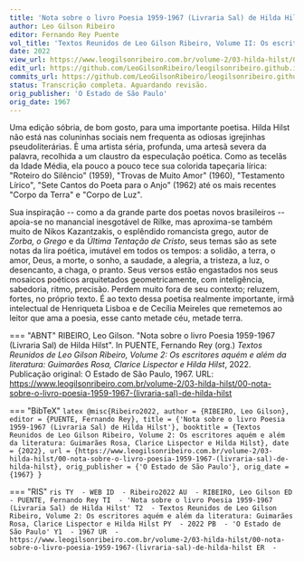 ```yaml
---
title: 'Nota sobre o livro Poesia 1959-1967 (Livraria Sal) de Hilda Hilst'
author: Leo Gilson Ribeiro
editor: Fernando Rey Puente
vol_title: 'Textos Reunidos de Leo Gilson Ribeiro, Volume II: Os escritores aquém e além da literatura: Guimarães Rosa, Clarice Lispector e Hilda Hilst'
date: 2022
view_url: https://www.leogilsonribeiro.com.br/volume-2/03-hilda-hilst/00-nota-sobre-o-livro-poesia-1959-1967-(livraria-sal)-de-hilda-hilst
edit_url: https://github.com/LeoGilsonRibeiro/leogilsonribeiro.github.io/edit/main/docs/markdown/volume-2/03-hilda-hilst/00-nota-sobre-o-livro-poesia-1959-1967-(livraria-sal)-de-hilda-hilst.md
commits_url: https://github.com/LeoGilsonRibeiro/leogilsonribeiro.github.io/commits/main/docs/markdown/volume-2/03-hilda-hilst/00-nota-sobre-o-livro-poesia-1959-1967-(livraria-sal)-de-hilda-hilst.md
status: Transcrição completa. Aguardando revisão.
orig_publisher: 'O Estado de São Paulo'
orig_date: 1967
---
```


Uma edição sóbria, de bom gosto, para uma importante poetisa. Hilda Hilst não está nas coluninhas sociais nem frequenta as odiosas igrejinhas pseudoliterárias. È uma artista séria, profunda, uma artesã severa da palavra, recolhida a um claustro da especulação poética. Como as tecelãs da Idade Média, ela pouco a pouco tece sua colorida tapeçaria lírica: "Roteiro do Silêncio" (1959), "Trovas de Muito Amor" (1960), "Testamento Lírico", "Sete Cantos do Poeta para o Anjo" (1962) até os mais recentes "Corpo da Terra" e "Corpo de Luz".

Sua inspiração -- como a da grande parte dos poetas novos brasileiros -- apoia-se no manancial inesgotável de Rilke, mas aproxima-se também muito de Nikos Kazantzakis, o esplêndido romancista grego, autor de *Zorba, o Grego* e da *Última Tentação de Cristo*, seus temas são as sete notas da lira poética, imutável em todos os tempos: a solidão, a terra, o amor, Deus, a morte, o sonho, a saudade, a alegria, a tristeza, a luz, o desencanto, a chaga, o pranto. Seus versos estão engastados nos seus mosaicos poéticos arquitetados geometricamente, com inteligência, sabedoria, ritmo, precisão. Perdem muito fora de seu contexto; reluzem, fortes, no próprio texto. É ao texto dessa poetisa realmente importante, irmã intelectual de Henriqueta Lisboa e de Cecília Meireles que remetemos ao leitor que ama a poesia, esse canto metade céu, metade terra.


=== "ABNT"
    RIBEIRO, Leo Gilson. "Nota sobre o livro Poesia 1959-1967 (Livraria Sal) de Hilda Hilst". In PUENTE, Fernando Rey (org.) <em>Textos Reunidos de Leo Gilson Ribeiro, Volume 2: Os escritores aquém e além da literatura: Guimarães Rosa, Clarice Lispector e Hilda Hilst</em>, 2022. Publicação original: O Estado de São Paulo, 1967. URL: <a href="stable_url">https://www.leogilsonribeiro.com.br/volume-2/03-hilda-hilst/00-nota-sobre-o-livro-poesia-1959-1967-(livraria-sal)-de-hilda-hilst</a>

=== "BibTeX"
    ```latex
    @misc{Ribeiro2022,
    author = {RIBEIRO, Leo Gilson},
    editor = {PUENTE, Fernando Rey},
    title = {'Nota sobre o livro Poesia 1959-1967 (Livraria Sal) de Hilda Hilst'},
    booktitle = {Textos Reunidos de Leo Gilson Ribeiro, Volume 2: Os escritores aquém e além da literatura: Guimarães Rosa, Clarice Lispector e Hilda Hilst},
    date = {2022},
    url = {https://www.leogilsonribeiro.com.br/volume-2/03-hilda-hilst/00-nota-sobre-o-livro-poesia-1959-1967-(livraria-sal)-de-hilda-hilst},
    orig_publisher = {'O Estado de São Paulo'},
    orig_date = {1967}
    }
    ```

=== "RIS"
    ```ris
    TY  - WEB
    ID  - Ribeiro2022
    AU  - RIBEIRO, Leo Gilson
    ED  - PUENTE, Fernando Rey
    TI  - 'Nota sobre o livro Poesia 1959-1967 (Livraria Sal) de Hilda Hilst'
    T2  - Textos Reunidos de Leo Gilson Ribeiro, Volume 2: Os escritores aquém e além da literatura: Guimarães Rosa, Clarice Lispector e Hilda Hilst
    PY  - 2022
    PB  - 'O Estado de São Paulo'
    Y1  - 1967
    UR  - https://www.leogilsonribeiro.com.br/volume-2/03-hilda-hilst/00-nota-sobre-o-livro-poesia-1959-1967-(livraria-sal)-de-hilda-hilst
    ER  - 
    ```
